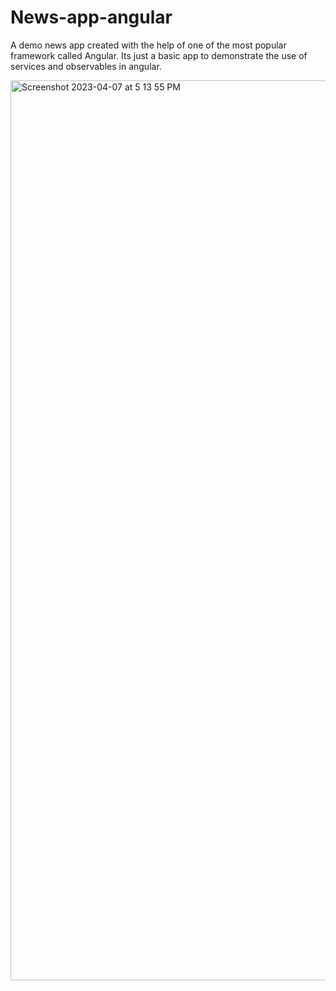 # News-app-angular
A demo news app created with the help of one of the most popular framework called Angular. Its just a basic app to demonstrate the use of services and observables in angular.



<img width="1440" alt="Screenshot 2023-04-07 at 5 13 55 PM" src="https://user-images.githubusercontent.com/61400087/230603728-2b94766b-902a-41ef-a738-c1e19bd89215.png">
